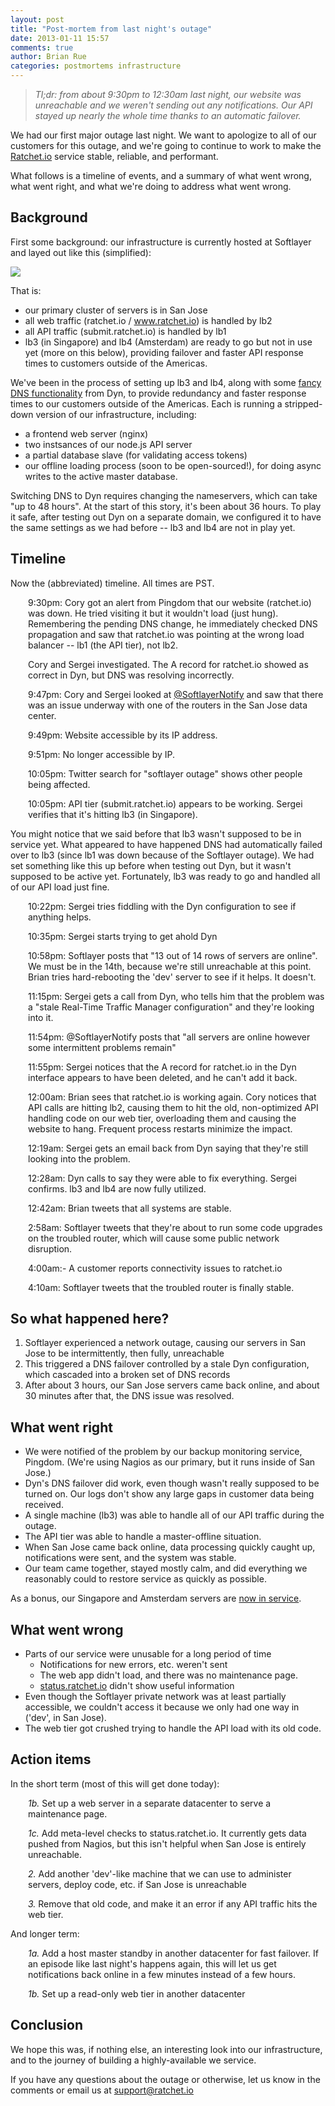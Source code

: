 ```yaml
---
layout: post
title: "Post-mortem from last night's outage"
date: 2013-01-11 15:57
comments: true
author: Brian Rue
categories: postmortems infrastructure
---
```


> *Tl;dr: from about 9:30pm to 12:30am last night, our website was unreachable and we weren't sending out any notifications. Our API stayed up nearly the whole time thanks to an automatic failover.*

We had our first major outage last night. We want to apologize to all of our customers for this outage, and we're going to continue to work to make the [Ratchet.io](http://ratchet.io) service stable, reliable, and performant.

What follows is a timeline of events, and a summary of what went wrong, what went right, and what we're doing to address what went wrong.

## Background

First some background: our infrastructure is currently hosted at Softlayer and layed out like this (simplified):

<img src="https://d2tf6sbdgil6xr.cloudfront.net/static/img/blog/infrastructurediagram.png">

That is:

- our primary cluster of servers is in San Jose
- all web traffic (ratchet.io / www.ratchet.io) is handled by lb2
- all API traffic (submit.ratchet.io) is handled by lb1
- lb3 (in Singapore) and lb4 (Amsterdam) are ready to go but not in use yet (more on this below), providing failover and faster API response times to customers outside of the Americas.

We've been in the process of setting up lb3 and lb4, along with some [fancy DNS functionality](http://dyn.com/dns/dynect-managed-dns/) from Dyn, to provide redundancy and faster response times to our customers outside of the Americas. Each is running a stripped-down version of our infrastructure, including:

- a frontend web server (nginx)
- two instsances of our node.js API server
- a partial database slave (for validating access tokens)
- our offline loading process (soon to be open-sourced!), for doing async writes to the active master database.

Switching DNS to Dyn requires changing the nameservers, which can take "up to 48 hours". At the start of this story, it's been about 36 hours. To play it safe, after testing out Dyn on a separate domain, we configured it to have the same settings as we had before -- lb3 and lb4 are not in play yet.

## Timeline

Now the (abbreviated) timeline. All times are PST.

<div style="padding-left:2em;">
<p>9:30pm: Cory got an alert from Pingdom that our website (ratchet.io) was down. He tried visiting it but it wouldn't load (just hung). Remembering the pending DNS change, he immediately checked DNS propagation and saw that ratchet.io was pointing at the wrong load balancer -- lb1 (the API tier), not lb2.

<p>Cory and Sergei investigated. The A record for ratchet.io showed as correct in Dyn, but DNS was resolving incorrectly.

<p>9:47pm: Cory and Sergei looked at <a href="http://twitter.com/SoftlayerNotify" target="_blank">@SoftlayerNotify</a> and saw that there was an issue underway with one of the routers in the San Jose data center.

<p>9:49pm: Website accessible by its IP address.

<p>9:51pm: No longer accessible by IP.

<p>10:05pm: Twitter search for "softlayer outage" shows other people being affected.

<p>10:05pm: API tier (submit.ratchet.io) appears to be working. Sergei verifies that it's hitting lb3 (in Singapore).
</div>

You might notice that we said before that lb3 wasn't supposed to be in service yet. What appeared to have happened DNS had automatically failed over to lb3 (since lb1 was down because of the Softlayer outage). We had set something like this up before when testing out Dyn, but it wasn't supposed to be active yet. Fortunately, lb3 was ready to go and handled all of our API load just fine.

<div style="padding-left:2em;">
<p>10:22pm: Sergei tries fiddling with the Dyn configuration to see if anything helps.

<p>10:35pm: Sergei starts trying to get ahold Dyn

<p>10:58pm: Softlayer posts that "13 out of 14 rows of servers are online". We must be in the 14th, because we're still unreachable at this point. Brian tries hard-rebooting the 'dev' server to see if it helps. It doesn't.

<p>11:15pm: Sergei gets a call from Dyn, who tells him that the problem was a "stale Real-Time Traffic Manager configuration" and they're looking into it.

<p>11:54pm: @SoftlayerNotify posts that "all servers are online however some intermittent problems remain"

<p>11:55pm: Sergei notices that the A record for ratchet.io in the Dyn interface appears to have been deleted, and he can't add it back.

<p>12:00am: Brian sees that ratchet.io is working again. Cory notices that API calls are hitting lb2, causing them to hit the old, non-optimized API handling code on our web tier, overloading them and causing the website to hang. Frequent process restarts minimize the impact.

<p>12:19am: Sergei gets an email back from Dyn saying that they're still looking into the problem.

<p>12:28am: Dyn calls to say they were able to fix everything. Sergei confirms. lb3 and lb4 are now fully utilized.

<p>12:42am: Brian tweets that all systems are stable.

<p>2:58am: Softlayer tweets that they're about to run some code upgrades on the troubled router, which will cause some public network disruption.

<p>4:00am:- A customer reports connectivity issues to ratchet.io

<p>4:10am: Softlayer tweets that the troubled router is finally stable.
</div>

## So what happened here?

1. Softlayer experienced a network outage, causing our servers in San Jose to be intermittently, then fully, unreachable
2. This triggered a DNS failover controlled by a stale Dyn configuration, which cascaded into a broken set of DNS records
3. After about 3 hours, our San Jose servers came back online, and about 30 minutes after that, the DNS issue was resolved.


## What went right

- We were notified of the problem by our backup monitoring service, Pingdom. (We're using Nagios as our primary, but it runs inside of San Jose.)
- Dyn's DNS failover did work, even though wasn't really supposed to be turned on. Our logs don't show any large gaps in customer data being received.
- A single machine (lb3) was able to handle all of our API traffic during the outage.
- The API tier was able to handle a master-offline situation.
- When San Jose came back online, data processing quickly caught up, notifications were sent, and the system was stable.
- Our team came together, stayed mostly calm, and did everything we reasonably could to restore service as quickly as possible.

As a bonus, our Singapore and Amsterdam servers are [now in service](http://www.whatsmydns.net/#A/submit.ratchet.io).

## What went wrong

- Parts of our service were unusable for a long period of time
  - Notifications for new errors, etc. weren't sent
  - The web app didn't load, and there was no maintenance page.
  - [status.ratchet.io](http://status.ratchet.io) didn't show useful information
- Even though the Softlayer private network was at least partially accessible, we couldn't access it because we only had one way in ('dev', in San Jose).
- The web tier got crushed trying to handle the API load with its old code.

## Action items

In the short term (most of this will get done today):

<div style="padding-left:2em;">
<p><i>1b.</i> Set up a web server in a separate datacenter to serve a maintenance page.

<p><i>1c.</i> Add meta-level checks to status.ratchet.io. It currently gets data pushed from Nagios, but this isn't helpful when San Jose is entirely unreachable.

<p><i>2.</i> Add another 'dev'-like machine that we can use to administer servers, deploy code, etc. if San Jose is unreachable

<p><i>3.</i> Remove that old code, and make it an error if any API traffic hits the web tier.
</div>

And longer term:

<div style="padding-left:2em;">
<p><i>1a.</i> Add a host master standby in another datacenter for fast failover. If an episode like last night's happens again, this will let us get notifications back online in a few minutes instead of a few hours.

<p><i>1b.</i> Set up a read-only web tier in another datacenter
</div>

## Conclusion

We hope this was, if nothing else, an interesting look into our infrastructure, and to the journey of building a highly-available we service. 

If you have any questions about the outage or otherwise, let us know in the comments or email us at support@ratchet.io

